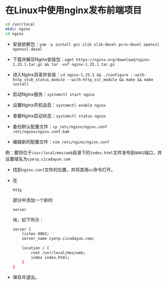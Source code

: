 # 在Linux中使用nginx发布前端项目

```bash
cd /usr/local
mkdir nginx
cd nginx
```

- 安装依赖包：`yum -y install gcc zlib zlib-devel pcre-devel openssl openssl-devel`

- 下载并解压Nginx安装包：`wget https://nginx.org/download/nginx-1.25.1.tar.gz && tar -xvf nginx-1.25.1.tar.gz`

- 进入Nginx目录并安装：`cd nginx-1.25.1 && ./configure --with-http_stub_status_module --with-http_ssl_module && make && make install`

- 启动Nginx服务：`systemctl start nginx`
- 设置Nginx开机自启：`systemctl enable nginx`
- 查看Nginx启动状态：`systemctl status nginx`
- 备份默认配置文件：`cp /etc/nginx/nginx.conf /etc/nginx/nginx.conf.bak`
- 编辑新的配置文件：`vim /etc/nginx/nginx.conf`

例：要将位于`/usr/local/mes/web`目录下的`index.html`文件发布到`8862`端口，并设置域名为`cyerp.cicadayun.com`

- 找到`nginx.conf`文件的位置，并将其用`vi`命令打开。

- 在

  ```
  http
  ```

  部分中添加一个新的

  ```
  server
  ```

  块，如下所示：

  ```bash
  server {
      listen 8862;
      server_name cyerp.cicadayun.com;
      
      location / {
          root /usr/local/mes/web;
          index index.html;
      }
  }
  ```

- 保存并退出。